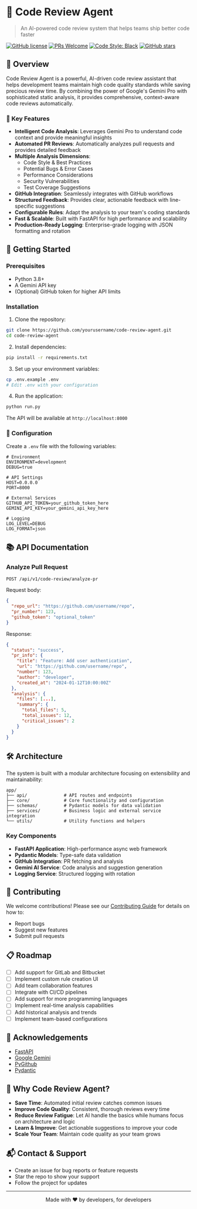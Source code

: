 # 🚀 Code Review Agent

> An AI-powered code review system that helps teams ship better code faster

[![GitHub license](https://img.shields.io/github/license/yourusername/code-review-agent)](https://github.com/yourusername/code-review-agent/blob/main/LICENSE)
[![PRs Welcome](https://img.shields.io/badge/PRs-welcome-brightgreen.svg)](https://github.com/yourusername/code-review-agent/blob/main/CONTRIBUTING.md)
[![Code Style: Black](https://img.shields.io/badge/code%20style-black-000000.svg)](https://github.com/psf/black)
[![GitHub stars](https://img.shields.io/github/stars/yourusername/code-review-agent)](https://github.com/yourusername/code-review-agent/stargazers)

## 🌟 Overview

Code Review Agent is a powerful, AI-driven code review assistant that helps development teams maintain high code quality standards while saving precious review time. By combining the power of Google's Gemini Pro with sophisticated static analysis, it provides comprehensive, context-aware code reviews automatically.

### 🎯 Key Features

- **Intelligent Code Analysis**: Leverages Gemini Pro to understand code context and provide meaningful insights
- **Automated PR Reviews**: Automatically analyzes pull requests and provides detailed feedback
- **Multiple Analysis Dimensions**:
  - Code Style & Best Practices
  - Potential Bugs & Error Cases
  - Performance Considerations
  - Security Vulnerabilities
  - Test Coverage Suggestions
- **GitHub Integration**: Seamlessly integrates with GitHub workflows
- **Structured Feedback**: Provides clear, actionable feedback with line-specific suggestions
- **Configurable Rules**: Adapt the analysis to your team's coding standards
- **Fast & Scalable**: Built with FastAPI for high performance and scalability
- **Production-Ready Logging**: Enterprise-grade logging with JSON formatting and rotation

## 🚀 Getting Started

### Prerequisites

- Python 3.8+
- A Gemini API key
- (Optional) GitHub token for higher API limits

### Installation

1. Clone the repository:
```bash
git clone https://github.com/yourusername/code-review-agent.git
cd code-review-agent
```

2. Install dependencies:
```bash
pip install -r requirements.txt
```

3. Set up your environment variables:
```bash
cp .env.example .env
# Edit .env with your configuration
```

4. Run the application:
```bash
python run.py
```

The API will be available at `http://localhost:8000`

### 🔧 Configuration

Create a `.env` file with the following variables:

```env
# Environment
ENVIRONMENT=development
DEBUG=true

# API Settings
HOST=0.0.0.0
PORT=8000

# External Services
GITHUB_API_TOKEN=your_github_token_here
GEMINI_API_KEY=your_gemini_api_key_here

# Logging
LOG_LEVEL=DEBUG
LOG_FORMAT=json
```

## 📚 API Documentation

### Analyze Pull Request

```http
POST /api/v1/code-review/analyze-pr
```

Request body:
```json
{
  "repo_url": "https://github.com/username/repo",
  "pr_number": 123,
  "github_token": "optional_token"
}
```

Response:
```json
{
  "status": "success",
  "pr_info": {
    "title": "Feature: Add user authentication",
    "url": "https://github.com/username/repo",
    "number": 123,
    "author": "developer",
    "created_at": "2024-01-12T10:00:00Z"
  },
  "analysis": {
    "files": [...],
    "summary": {
      "total_files": 5,
      "total_issues": 12,
      "critical_issues": 2
    }
  }
}
```

## 🛠️ Architecture

The system is built with a modular architecture focusing on extensibility and maintainability:

```
app/
├── api/              # API routes and endpoints
├── core/             # Core functionality and configuration
├── schemas/          # Pydantic models for data validation
├── services/         # Business logic and external service integration
└── utils/            # Utility functions and helpers
```

### Key Components

- **FastAPI Application**: High-performance async web framework
- **Pydantic Models**: Type-safe data validation
- **GitHub Integration**: PR fetching and analysis
- **Gemini AI Service**: Code analysis and suggestion generation
- **Logging Service**: Structured logging with rotation

## 🤝 Contributing

We welcome contributions! Please see our [Contributing Guide](CONTRIBUTING.md) for details on how to:

- Report bugs
- Suggest new features
- Submit pull requests

## 📋 Roadmap

- [ ] Add support for GitLab and Bitbucket
- [ ] Implement custom rule creation UI
- [ ] Add team collaboration features
- [ ] Integrate with CI/CD pipelines
- [ ] Add support for more programming languages
- [ ] Implement real-time analysis capabilities
- [ ] Add historical analysis and trends
- [ ] Implement team-based configurations

## 🌟 Acknowledgements

- [FastAPI](https://fastapi.tiangolo.com/)
- [Google Gemini](https://blog.google/technology/ai/gemini-api/)
- [PyGithub](https://github.com/PyGithub/PyGithub)
- [Pydantic](https://pydantic-docs.helpmanual.io/)

## 🤖 Why Code Review Agent?

- **Save Time**: Automated initial review catches common issues
- **Improve Code Quality**: Consistent, thorough reviews every time
- **Reduce Review Fatigue**: Let AI handle the basics while humans focus on architecture and logic
- **Learn & Improve**: Get actionable suggestions to improve your code
- **Scale Your Team**: Maintain code quality as your team grows

## 📬 Contact & Support

- Create an issue for bug reports or feature requests
- Star the repo to show your support
- Follow the project for updates

---

<p align="center">Made with ❤️ by developers, for developers</p>